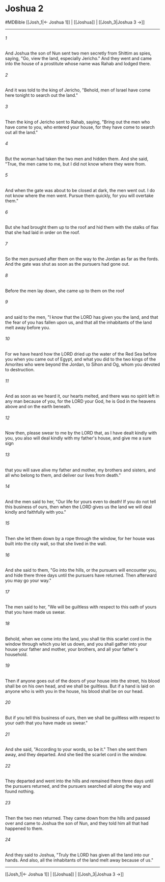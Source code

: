 # Joshua 2
#MDBible
[[Josh_1|← Joshua 1]] | [[Joshua]] | [[Josh_3|Joshua 3 →]]

***

###### 1 
And Joshua the son of Nun sent two men secretly from Shittim as spies, saying, "Go, view the land, especially Jericho." And they went and came into the house of a prostitute whose name was Rahab and lodged there. 

###### 2 
And it was told to the king of Jericho, "Behold, men of Israel have come here tonight to search out the land." 

###### 3 
Then the king of Jericho sent to Rahab, saying, "Bring out the men who have come to you, who entered your house, for they have come to search out all the land." 

###### 4 
But the woman had taken the two men and hidden them. And she said, "True, the men came to me, but I did not know where they were from. 

###### 5 
And when the gate was about to be closed at dark, the men went out. I do not know where the men went. Pursue them quickly, for you will overtake them." 

###### 6 
But she had brought them up to the roof and hid them with the stalks of flax that she had laid in order on the roof. 

###### 7 
So the men pursued after them on the way to the Jordan as far as the fords. And the gate was shut as soon as the pursuers had gone out. 

###### 8 
Before the men lay down, she came up to them on the roof 

###### 9 
and said to the men, "I know that the LORD has given you the land, and that the fear of you has fallen upon us, and that all the inhabitants of the land melt away before you. 

###### 10 
For we have heard how the LORD dried up the water of the Red Sea before you when you came out of Egypt, and what you did to the two kings of the Amorites who were beyond the Jordan, to Sihon and Og, whom you devoted to destruction. 

###### 11 
And as soon as we heard it, our hearts melted, and there was no spirit left in any man because of you, for the LORD your God, he is God in the heavens above and on the earth beneath. 

###### 12 
Now then, please swear to me by the LORD that, as I have dealt kindly with you, you also will deal kindly with my father's house, and give me a sure sign 

###### 13 
that you will save alive my father and mother, my brothers and sisters, and all who belong to them, and deliver our lives from death." 

###### 14 
And the men said to her, "Our life for yours even to death! If you do not tell this business of ours, then when the LORD gives us the land we will deal kindly and faithfully with you." 

###### 15 
Then she let them down by a rope through the window, for her house was built into the city wall, so that she lived in the wall. 

###### 16 
And she said to them, "Go into the hills, or the pursuers will encounter you, and hide there three days until the pursuers have returned. Then afterward you may go your way." 

###### 17 
The men said to her, "We will be guiltless with respect to this oath of yours that you have made us swear. 

###### 18 
Behold, when we come into the land, you shall tie this scarlet cord in the window through which you let us down, and you shall gather into your house your father and mother, your brothers, and all your father's household. 

###### 19 
Then if anyone goes out of the doors of your house into the street, his blood shall be on his own head, and we shall be guiltless. But if a hand is laid on anyone who is with you in the house, his blood shall be on our head. 

###### 20 
But if you tell this business of ours, then we shall be guiltless with respect to your oath that you have made us swear." 

###### 21 
And she said, "According to your words, so be it." Then she sent them away, and they departed. And she tied the scarlet cord in the window. 

###### 22 
They departed and went into the hills and remained there three days until the pursuers returned, and the pursuers searched all along the way and found nothing. 

###### 23 
Then the two men returned. They came down from the hills and passed over and came to Joshua the son of Nun, and they told him all that had happened to them. 

###### 24 
And they said to Joshua, "Truly the LORD has given all the land into our hands. And also, all the inhabitants of the land melt away because of us." 

***

[[Josh_1|← Joshua 1]] | [[Joshua]] | [[Josh_3|Joshua 3 →]]
